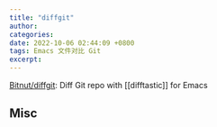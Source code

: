 ```yaml
---
title: "diffgit"
author: 
categories: 
date: 2022-10-06 02:44:09 +0800
tags: Emacs 文件对比 Git
excerpt: 
---
```


[Bitnut/diffgit](https://github.com/Bitnut/diffgit): Diff Git repo with [[difftastic]] for Emacs









## Misc



